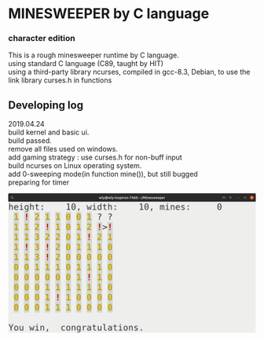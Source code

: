 # MINESWEEPER by C language
### character edition
This is a rough minesweeper runtime by C language.  
using standard C language (C89, taught by HIT)  
using a third-party library ncurses, compiled in gcc-8.3, Debian, to use the link library curses.h in functions  

## Developing log
2019.04.24   
build kernel and basic ui.   
build passed.   
remove all files used on windows.   
add gaming strategy : use curses.h for non-buff input  
build ncurses on Linux operating system.  
add 0-sweeping mode(in function mine()), but still bugged  
preparing for timer  
  
![minesweeperdemo](./img/minesweeperdemo.png)
